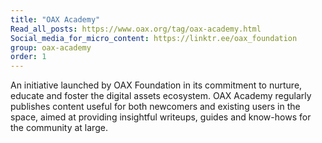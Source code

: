 ```yaml
---
title: "OAX Academy"
Read_all_posts: https://www.oax.org/tag/oax-academy.html
Social_media_for_micro_content: https://linktr.ee/oax_foundation
group: oax-academy
order: 1
---
```

An initiative launched by OAX Foundation in its commitment to nurture, educate and foster the digital assets ecosystem. OAX Academy regularly publishes content useful for both newcomers and existing users in the space, aimed at providing insightful writeups, guides and know-hows for the community at large. 
